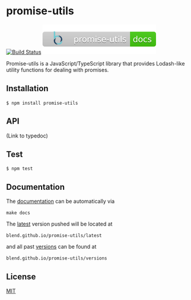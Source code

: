 promise-utils
=============

[![Build Status](https://circleci.com/gh/blend/promise-utils.svg?style=shield)](https://circleci.com/gh/blend/promise-utils)
[![Documentation](docs/badge.svg)](https://github.com/pages/blend/promise-utils/)

Promise-utils is a JavaScript/TypeScript library that provides
Lodash-like utility functions for dealing with promises.

## Installation

```
$ npm install promise-utils
```

## API

(Link to typedoc)

## Test

```
$ npm test
```

## Documentation

The [documentation][1] can be automatically via

```
make docs
```

The [latest][2] version pushed will be located at

```
blend.github.io/promise-utils/latest
```

and all past [versions][3] can be found at

```
blend.github.io/promise-utils/versions
```

## License

[MIT](LICENSE)

[1]: https://blend.github.io/promise-utils
[2]: https://blend.github.io/promise-utils/latest/
[3]: https://blend.github.io/promise-utils/versions
